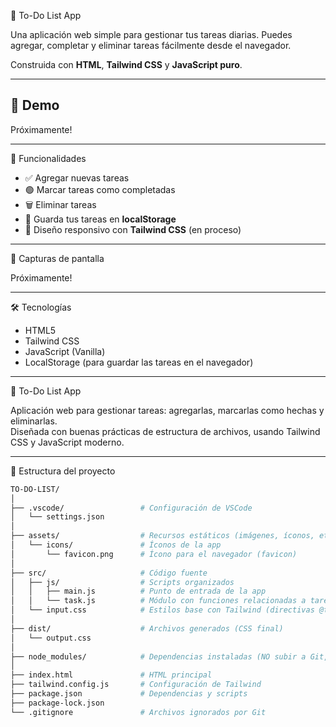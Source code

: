 📝 To-Do List App

Una aplicación web simple para gestionar tus tareas diarias. Puedes agregar, completar y eliminar tareas fácilmente desde el navegador.

Construida con **HTML**, **Tailwind CSS** y **JavaScript puro**.

---

## 🚀 Demo

Próximamente!

---

🧠 Funcionalidades

- ✅ Agregar nuevas tareas
- 🟢 Marcar tareas como completadas
- 🗑️ Eliminar tareas
- 💾 Guarda tus tareas en **localStorage**
- 🎨 Diseño responsivo con **Tailwind CSS** (en proceso)

---

📸 Capturas de pantalla

Próximamente!

---

🛠️ Tecnologías

- HTML5
- Tailwind CSS
- JavaScript (Vanilla)
- LocalStorage (para guardar las tareas en el navegador)

---

📝 To-Do List App

Aplicación web para gestionar tareas: agregarlas, marcarlas como hechas y eliminarlas.  
Diseñada con buenas prácticas de estructura de archivos, usando Tailwind CSS y JavaScript moderno.

---

📁 Estructura del proyecto

```bash
TO-DO-LIST/
│
├── .vscode/                 # Configuración de VSCode
│   └── settings.json
│
├── assets/                  # Recursos estáticos (imágenes, íconos, etc.)
│   └── icons/               # Íconos de la app
│       └── favicon.png      # Ícono para el navegador (favicon)
│
├── src/                     # Código fuente
│   ├── js/                  # Scripts organizados
│   │   ├── main.js          # Punto de entrada de la app
│   │   └── task.js          # Módulo con funciones relacionadas a tareas
│   └── input.css            # Estilos base con Tailwind (directivas @tailwind)
│
├── dist/                    # Archivos generados (CSS final)
│   └── output.css
│
├── node_modules/            # Dependencias instaladas (NO subir a Git, se instala con npm)
│
├── index.html               # HTML principal
├── tailwind.config.js       # Configuración de Tailwind
├── package.json             # Dependencias y scripts
├── package-lock.json
└── .gitignore               # Archivos ignorados por Git


```
